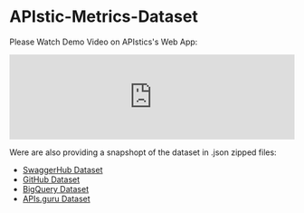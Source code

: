 # APIstic-Metrics-Dataset


Please Watch Demo Video on APIstics's Web App:

<iframe width="100%" frameborder="0" src="https://mega.nz/embed/Nzd0lKBS#57C4CPy_sVvrc59D0kfGzA_YebrME5yjR64SpSKyCTM" allowfullscreen ></iframe>

Were are also providing a snapshopt of the dataset in .json zipped files:

- [SwaggerHub Dataset](https://mega.nz/file/wjdlHSbR#alPYUgkmG9hPNZoe52yghgJtOM-jkWLgU1erOPF3mtE) 
- [GitHub Dataset]()
- [BigQuery Dataset](https://mega.nz/file/JmsFkITC#Em9f43kvRKgEMmOH0N5s2MJARKYQV9D6qhbCJLIbQDY)
- [APIs.guru Dataset](./APIsGuru.apis.json.zip)





